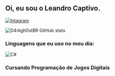 ## Oi, eu sou o Leandro Captivo. 

[![Intagram](https://img.shields.io/badge/Instagram-E4405F?style=for-the-badge&logo=instagram&logoColor=white)](http://instagram.com/d4rkit0)

![D4rkgh0stBR GitHub stats](https://github-readme-stats.vercel.app/api?username=D4rkgh0stBR&show_icons=true&theme=radical)

### Linguagens que eu uso no meu dia:

<div style="display: inline_block">
<img align+"center" alt="C#" src="https://img.shields.io/badge/C%23-239120?style=for-the-badge&logo=c-sharp&logoColor=white"
</div><br/>

### Cursando Programação de Jogos Digitais
